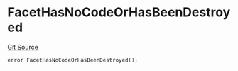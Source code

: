 # FacetHasNoCodeOrHasBeenDestroyed
[Git Source](https://github.com/thrackle-io/tron/blob/edf3093a9fed22d64a8edbc89ae73bfbadfe2a42/src/protocol/economic/ruleProcessor/RuleProcessorDiamond.sol)


```solidity
error FacetHasNoCodeOrHasBeenDestroyed();
```

